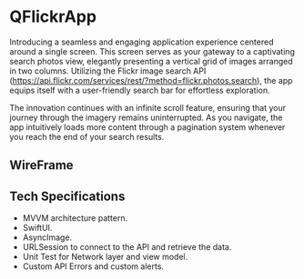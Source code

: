 
# QFlickrApp

Introducing a seamless and engaging application experience centered around a single screen. This screen serves as your gateway to a captivating search photos view, elegantly presenting a vertical grid of images arranged in two columns. Utilizing the Flickr image search API (https://api.flickr.com/services/rest/?method=flickr.photos.search), the app equips itself with a user-friendly search bar for effortless exploration.

The innovation continues with an infinite scroll feature, ensuring that your journey through the imagery remains uninterrupted. As you navigate, the app intuitively loads more content through a pagination system whenever you reach the end of your search results.


## WireFrame
## Tech Specifications

- MVVM architecture pattern.
- SwiftUI.
- AsyncImage.
- URLSession to connect to the API and retrieve the data.
- Unit Test for Network layer and view model.
- Custom API Errors and custom alerts.